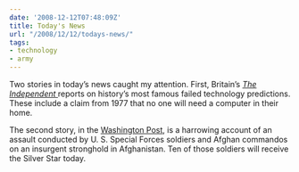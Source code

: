 ```yaml
---
date: '2008-12-12T07:48:09Z'
title: Today's News
url: "/2008/12/12/todays-news/"
tags:
- technology
- army
---
```

<p>Two stories in today’s news caught my attention. First, Britain’s <em><a href="http://www.independent.co.uk/life-style/gadgets-and-tech/features/the-ipod-its-bound-to-fail-and-the-other-predictions-the-experts-would-rather-forget-1061286.html">The Independent </a></em>reports on history’s most famous failed technology predictions. These include a claim from 1977 that no one will need a computer in their home.</p>
<p>The second story, in the <a href="http://www.washingtonpost.com/wp-dyn/content/article/2008/12/11/AR2008121104080_pf.html">Washington Post</a>, is a harrowing account of an assault conducted by U. S. Special Forces soldiers and Afghan commandos on an insurgent stronghold in Afghanistan. Ten of those soldiers will receive the Silver Star today. </p>
